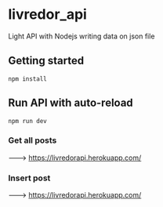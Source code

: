 # livredor_api

Light API with Nodejs writing data on json file

## Getting started
``` 
npm install
````

## Run API with auto-reload
```
npm run dev
``` 



### Get all posts

---> https://livredorapi.herokuapp.com/

### Insert post
---> https://livredorapi.herokuapp.com/
